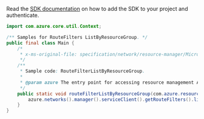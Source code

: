 Read the [SDK documentation](https://github.com/Azure/azure-sdk-for-java/blob/azure-resourcemanager_2.13.0/sdk/resourcemanager/azure-resourcemanager/README.md) on how to add the SDK to your project and authenticate.

```java
import com.azure.core.util.Context;

/** Samples for RouteFilters ListByResourceGroup. */
public final class Main {
    /*
     * x-ms-original-file: specification/network/resource-manager/Microsoft.Network/stable/2021-05-01/examples/RouteFilterListByResourceGroup.json
     */
    /**
     * Sample code: RouteFilterListByResourceGroup.
     *
     * @param azure The entry point for accessing resource management APIs in Azure.
     */
    public static void routeFilterListByResourceGroup(com.azure.resourcemanager.AzureResourceManager azure) {
        azure.networks().manager().serviceClient().getRouteFilters().listByResourceGroup("rg1", Context.NONE);
    }
}
```

